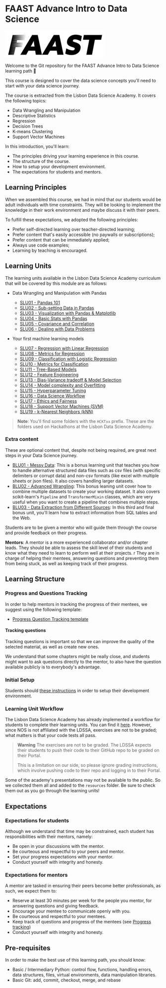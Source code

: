 # FAAST Advance Intro to Data Science

![FAAST logo](/images/FAAST_preto.png)

Welcome to the Git repository for the FAAST Advance Intro to Data Science learning path 🎉

This course is designed to cover the data science concepts you'll need to start with your data science journey.

The course is extracted from the Lisbon Data Science Academy. It covers the following topics:

- Data Wrangling and Manipulation
- Descriptive Statistics
- Regression
- Decision Trees
- K-means Clustering
- Support Vector Machines

In this introduction, you'll learn:

- The principles driving your learning experience in this course.
- The structure of the course.
- How to setup your development environment.
- The expectations for students and mentors.

## Learning Principles

When we assembled this course, we had in mind that our students would be adult individuals with time constraints. They will be looking to implement the knowledge in their work environment and maybe discuss it with their peers.

To fulfill these expectations, we adopted the following principles:

- Prefer self-directed learning over teacher-directed learning;
- Prefer content that's easily accessible (no paywalls or subscriptions);
- Prefer content that can be immediately applied;
- Always use code examples;
- Learning by teaching is encouraged.

## Learning Units

The learning units available in the Lisbon Data Science Academy curriculum that will be covered by this module are as follows:

- Data Wrangling and Manipulation with Pandas
  - [SLU01 - Pandas 101](https://github.com/LDSSA/batch5-students/tree/main/S01%20-%20Bootcamp%20and%20Binary%20Classification/SLU01%20-%20Pandas%20101)
  - [SLU02 - Sub-setting Data in Pandas](https://github.com/LDSSA/batch5-students/tree/main/S01%20-%20Bootcamp%20and%20Binary%20Classification/SLU02%20-%20Subsetting%20Data%20in%20Pandas)
  - [SLU03 - Visualization with Pandas & Matplotlib](https://github.com/LDSSA/batch5-students/tree/main/S01%20-%20Bootcamp%20and%20Binary%20Classification/SLU02%20-%20Subsetting%20Data%20in%20Pandas)
  - [SLU04 - Basic Stats with Pandas](https://github.com/LDSSA/batch5-students/tree/main/S01%20-%20Bootcamp%20and%20Binary%20Classification/SLU04%20-%20Basic%20Stats%20with%20Pandas)
  - [SLU05 - Covariance and Correlation](https://github.com/LDSSA/batch5-students/tree/main/S01%20-%20Bootcamp%20and%20Binary%20Classification/SLU05%20-%20Covariance%20and%20Correlation)
  - [SLU06 - Dealing with Data Problems](https://github.com/LDSSA/batch5-students/tree/main/S01%20-%20Bootcamp%20and%20Binary%20Classification/SLU06%20-%20Dealing%20with%20Data%20Problems)

- Your first machine learning models
  - [SLU07 - Regression with Linear Regression](https://github.com/LDSSA/batch5-students/tree/main/S01%20-%20Bootcamp%20and%20Binary%20Classification/SLU07%20-%20Regression%20with%20Linear%20Regression)
  - [SLU08 - Metrics for Regression](https://github.com/LDSSA/batch5-students/tree/main/S01%20-%20Bootcamp%20and%20Binary%20Classification/SLU08%20-%20Metrics%20for%20Regression)
  - [SLU09 - Classification with Logistic Regression](https://github.com/LDSSA/batch5-students/tree/main/S01%20-%20Bootcamp%20and%20Binary%20Classification/SLU09%20-%20Classification%20with%20Logistic%20Regression)
  - [SLU10 - Metrics for Classification](https://github.com/LDSSA/batch5-students/tree/main/S01%20-%20Bootcamp%20and%20Binary%20Classification/SLU10%20-%20Metrics%20for%20Classification)
  - [SLU11 - Tree-Based Models](https://github.com/LDSSA/batch5-students/tree/main/S01%20-%20Bootcamp%20and%20Binary%20Classification/SLU11%20-%20Tree-Based%20Models)
  - [SLU12 - Feature Engineering](https://github.com/LDSSA/batch5-students/tree/main/S01%20-%20Bootcamp%20and%20Binary%20Classification/SLU12%20-%20Feature%20Engineering)
  - [SLU13 - Bias-Variance tradeoff & Model Selection](https://github.com/LDSSA/batch5-students/tree/main/S01%20-%20Bootcamp%20and%20Binary%20Classification/SLU13%20-%20Bias-Variance%20tradeoff%20%26%20Model%20Selection%20)
  - [SLU14 - Model complexity and Overfitting](https://github.com/LDSSA/batch5-students/tree/main/S01%20-%20Bootcamp%20and%20Binary%20Classification/SLU14%20-%20Model%20complexity%20and%20Overfitting)
  - [SLU15 - Hyperparameter Tuning](https://github.com/LDSSA/batch5-students/tree/main/S01%20-%20Bootcamp%20and%20Binary%20Classification/SLU15%20-%20Hyperparameter%20Tuning)
  - [SLU16 - Data Science Workflow](https://github.com/LDSSA/batch5-students/tree/main/S01%20-%20Bootcamp%20and%20Binary%20Classification/SLU16%20-%20Workflow)
  - [SLU17 - Ethics and Fairness](https://github.com/LDSSA/batch5-students/tree/main/S01%20-%20Bootcamp%20and%20Binary%20Classification/SLU17%20-%20Ethics%20and%20Fairness)
  - [SLU18 - Support Vector Machines (SVM)](https://github.com/LDSSA/batch5-students/tree/main/S01%20-%20Bootcamp%20and%20Binary%20Classification/SLU18%20-%20Support%20Vector%20Machines%20(SVM))
  - [SLU19 - k-Nearest Neighbors (kNN)](https://github.com/LDSSA/batch5-students/tree/main/S01%20-%20Bootcamp%20and%20Binary%20Classification/SLU19%20-%20k-Nearest%20Neighbors%20(kNN))
  
> **Note**: You'll find some folders with the `HCKTxx` prefix. These are the folders used on Hackathons at the Lisbon Data Science Academy.

### Extra content

These are optional content that, despite not being required, are great next steps in your Data Science journey.

- [BLU01 - Messy Data](https://github.com/LDSSA/batch5-students/tree/main/S02%20-%20Data%20Wrangling/BLU01%20-%20Messy%20Data): This is a bonus learning unit that teaches you how to handle alternative structured data files such as csv files (with specific delimiters or corrupt data) and non-csv formats (like excel with multiple sheets or json files). It also covers handling larger datasets.
- [BLU02 - Advanced Wrangling](https://github.com/LDSSA/batch5-students/tree/main/S02%20-%20Data%20Wrangling/BLU02%20-%20Advanced%20Wrangling): This bonus leaning unit cover how to combine multiple datasets to create your working dataset. It also covers scikit-learn's `Pipeline` and `TransformerMixin` classes, which are very useful when you want to create a pipeline that combines multiple steps.
- [BLU03 - Data Extraction from Different Sources](https://github.com/LDSSA/batch5-students/tree/main/S02%20-%20Data%20Wrangling/BLU03%20-%20Data%20Sources): In this third and final bonus unit, you'll learn how to extract information from SQL tables and the Web.

Students are to be given a mentor who will guide them through the course and provide feedback on their progress.

**Mentors**: A mentor is a more experienced collaborator and/or chapter leads. They should be able to assess the skill level of their students and know what they need to learn to perform well at their projects.
r
They are in charge of helping their mentees, answering questions and preventing them from being stuck, as well as keeping track of their progress.

## Learning Structure

### Progress and Questions Tracking

In order to help mentors in tracking the progress of their mentees, we suggest using the following template:

- [Progress Question Tracking template](https://docs.google.com/spreadsheets/d/1nODnLBLCcC6Dqe_pK_bog-BA78E9AuUq1l4S81Px61w/edit?usp=sharing)

#### Tracking questions

Tracking questions is important so that we can improve the quality of the selected material, as well as create new ones.

We understand that some chapters might be really close, and students might want to ask questions directly to the mentor, to also have the question available publicly is to everybody's advantage.

### Initial Setup

Students should [these instructions](https://github.com/LDSSA/batch5-students/blob/main/README.md) in order to setup their development environment.

### Learning Unit Workflow

The Lisbon Data Science Academy has already implemented a workflow for students to complete their learning units. You can find it [here](https://github.com/LDSSA/batch5-students#learning-unit-workflow). However, since NOS is not affiliated with the LDSSA, exercises are not to be graded; what matters is that your code tests all pass.

> **Warning** The exercises are not to be graded. The LDSSA expects their students to push their code to their GitHub repo to be graded on their Portal.
>
> This is a limitation on our side, so please ignore grading instructions, which involve pushing code to their repo and logging in to their Portal.

Some of the academy's presentations may not be available to the public. So we collected them all and added to the `resources` folder. Be sure to check them out as you go through the learning units!

## Expectations

### Expectations for students

Although we understand that time may be constrained, each student has responsibilities with their mentors, namely:

- Be open in your discussions with the mentor.
- Be courteous and respectful  to your peers and mentor.
- Set your progress expectations with your mentor.
- Conduct yourself with integrity and honesty.

### Expectations for mentors

A mentor are tasked in ensuring their peers become better professionals, as such, we expect them to:

- Reserve at least 30 minutes per week for the people you mentor, for answering questions and giving feedback.
- Encourage your mentee to communicate openly with you.
- Be courteous and respectful to your mentees.
- Keep track of questions and progress of the mentees (see [Progress tracking](#progress-and-questions-tracking))
- Conduct yourself with integrity and honesty.

## Pre-requisites

In order to make the best use of this learning path, you should know:

- Basic / Intermediary Python: control flow, functions, handling errors, data structures, files, virtual environments, data manipulation libraries.
- Basic Git: add, commit, checkout, merge, and rebase
